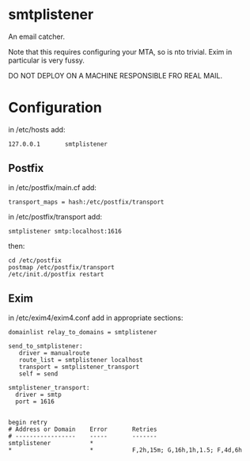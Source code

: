 smtplistener
============

An email catcher.

Note that this requires configuring your MTA, so is nto trivial.
Exim in particular is very fussy.

DO NOT DEPLOY ON A MACHINE RESPONSIBLE FRO REAL MAIL.


Configuration
=============

in /etc/hosts add:

    127.0.0.1       smtplistener

Postfix
-------
in /etc/postfix/main.cf add:

    transport_maps = hash:/etc/postfix/transport

in /etc/postfix/transport add:

    smtplistener smtp:localhost:1616


then:

    cd /etc/postfix
    postmap /etc/postfix/transport
    /etc/init.d/postfix restart


Exim
----
in /etc/exim4/exim4.conf add in appropriate sections:

    domainlist relay_to_domains = smtplistener

    send_to_smtplistener:
       driver = manualroute
       route_list = smtplistener localhost
       transport = smtplistener_transport
       self = send

    smtplistener_transport:
      driver = smtp
      port = 1616


    begin retry
    # Address or Domain    Error       Retries
    # -----------------    -----       -------
    smtplistener           *
    *                      *           F,2h,15m; G,16h,1h,1.5; F,4d,6h

